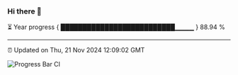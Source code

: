 ### Hi there 👋

⏳ Year progress { ██████████████████████████▁▁▁▁ } 88.94 %

---

⏰ Updated on Thu, 21 Nov 2024 12:09:02 GMT

![Progress Bar CI](https://github.com/liununu/liununu/workflows/Progress%20Bar%20CI/badge.svg)
